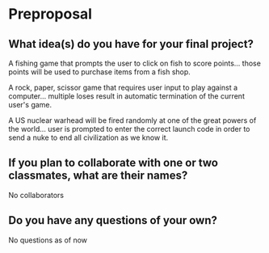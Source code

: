 # Preproposal

## What idea(s) do you have for your final project?

A fishing game that prompts the user to click on fish to score points... those points will be used to purchase items from a fish shop.

A rock, paper, scissor game that requires user input to play against a computer... multiple loses result in automatic termination of the current user's game.

A US nuclear warhead will be fired randomly at one of the great powers of the world... user is prompted to enter the correct launch code in order to send a nuke to end all civilization as we know it.

## If you plan to collaborate with one or two classmates, what are their names?

No collaborators

## Do you have any questions of your own?

No questions as of now

